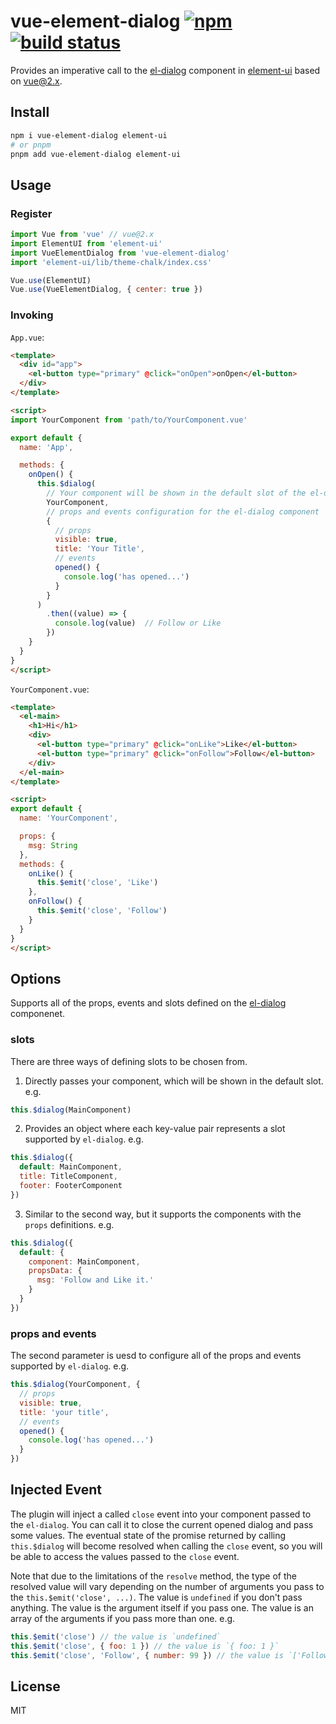 # vue-element-dialog [![npm](https://img.shields.io/npm/v/vue-element-dialog.svg)](https://www.npmjs.com/package/vue-element-dialog) [![build status](https://github.com/dnzng/vue-element-dialog/actions/workflows/ci.yml/badge.svg?branch=main)](https://github.com/dnzng/vue-element-dialog/actions/workflows/ci.yml)

Provides an imperative call to the [el-dialog](https://element.eleme.cn/#/en-US/component/dialog) component in [element-ui](https://element.eleme.cn/#/en-US) based on vue@2.x.

## Install

```bash
npm i vue-element-dialog element-ui
# or pnpm
pnpm add vue-element-dialog element-ui
```

## Usage

### Register

```js
import Vue from 'vue' // vue@2.x
import ElementUI from 'element-ui'
import VueElementDialog from 'vue-element-dialog'
import 'element-ui/lib/theme-chalk/index.css'

Vue.use(ElementUI)
Vue.use(VueElementDialog, { center: true })
```

### Invoking

`App.vue`:

```html
<template>
  <div id="app">
    <el-button type="primary" @click="onOpen">onOpen</el-button>
  </div>
</template>

<script>
import YourComponent from 'path/to/YourComponent.vue'

export default {
  name: 'App',

  methods: {
    onOpen() {
      this.$dialog(
        // Your component will be shown in the default slot of the el-dialog component.
        YourComponent,
        // props and events configuration for the el-dialog component
        {
          // props
          visible: true,
          title: 'Your Title',
          // events
          opened() {
            console.log('has opened...')
          }
        }
      )
        .then((value) => {
          console.log(value)  // Follow or Like
        })
    }
  }
}
</script>
```

`YourComponent.vue`:

```html
<template>
  <el-main>
    <h1>Hi</h1>
    <div>
      <el-button type="primary" @click="onLike">Like</el-button>
      <el-button type="primary" @click="onFollow">Follow</el-button>
    </div>
  </el-main>
</template>

<script>
export default {
  name: 'YourComponent',

  props: {
    msg: String
  },
  methods: {
    onLike() {
      this.$emit('close', 'Like')
    },
    onFollow() {
      this.$emit('close', 'Follow')
    }
  }
}
</script>
```

## Options

Supports all of the props, events and slots defined on the [el-dialog](https://element.eleme.cn/#/en-US/component/dialog) componenet.

### slots

There are three ways of defining slots to be chosen from.

1. Directly passes your component, which will be shown in the default slot. e.g.

```js
this.$dialog(MainComponent)
```

2. Provides an object where each key-value pair represents a slot supported by `el-dialog`. e.g.

```js
this.$dialog({
  default: MainComponent,
  title: TitleComponent,
  footer: FooterComponent
})
```

3. Similar to the second way, but it supports the components with the `props` definitions. e.g.

```js
this.$dialog({
  default: {
    component: MainComponent,
    propsData: {
      msg: 'Follow and Like it.'
    }
  }
})
```

### props and events

The second parameter is uesd to configure all of the props and events supported by `el-dialog`. e.g.

```js
this.$dialog(YourComponent, {
  // props
  visible: true,
  title: 'your title',
  // events
  opened() {
    console.log('has opened...')
  }
})
```

## Injected Event

The plugin will inject a called `close` event into your component passed to the `el-dialog`. You can call it to close the current opened dialog and pass some values. The eventual state of the promise returned by calling `this.$dialog` will become resolved when calling the `close` event, so you will be able to access the values passed to the `close` event.

Note that due to the limitations of the `resolve` method, the type of the resolved value will vary depending on the number of arguments you pass to the `this.$emit('close', ...)`. The value is `undefined` if you don't pass anything. The value is the argument itself if you pass one. The value is an array of the arguments if you pass more than one. e.g.

```js
this.$emit('close') // the value is `undefined`
this.$emit('close', { foo: 1 }) // the value is `{ foo: 1 }`
this.$emit('close', 'Follow', { number: 99 }) // the value is `['Follow', { number: 99 }]`
```

## License

MIT
